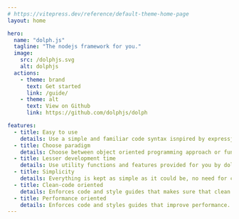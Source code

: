 ```yaml
---
# https://vitepress.dev/reference/default-theme-home-page
layout: home

hero:
  name: "dolph.js"
  tagline: "The nodejs framework for you."
  image:
    src: /dolphjs.svg
    alt: dolphjs
  actions:
    - theme: brand
      text: Get started
      link: /guide/
    - theme: alt
      text: View on Github
      link: https://github.com/dolphjs/dolph

features:
  - title: Easy to use
    details: Use a simple and familiar code syntax isnpired by expressjs and nestjs.
  - title: Choose paradigm
    details: Choose between object oriented programming approach or functional approach.
  - title: Lesser development time
    details: Use utility functions and features provided for you by dolphjs to reduce the development time.
  - title: Simplicity
    details: Everything is kept as simple as it could be, no need for complications.
  - title: Clean-code oriented
    details: Enforces code and style guides that makes sure that clean code practice is adheard to
  - title: Performance oriented
    details: Enforces code and styles guides that improve performance.
---
```

